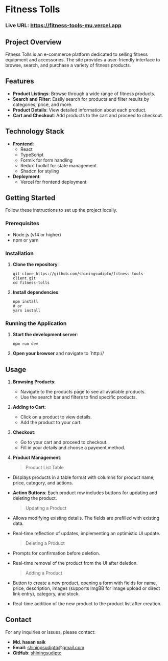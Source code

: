 <!-- ## Live URL: https://fitness-tools-mu.vercel.app/ -->

# Fitness Tolls

### Live URL: https://fitness-tools-mu.vercel.app

## Project Overview

Fitness Tolls is an e-commerce platform dedicated to selling fitness equipment and accessories. The site provides a user-friendly interface to browse, search, and purchase a variety of fitness products.

## Features

- **Product Listings**: Browse through a wide range of fitness products.
- **Search and Filter**: Easily search for products and filter results by categories, price, and more.
- **Product Details**: View detailed information about each product.
- **Cart and Checkout**: Add products to the cart and proceed to checkout.

## Technology Stack

- **Frontend**:
  - React
  - TypeScript
  - Formik for form handling
  - Redux Toolkit for state management
  - Shadcn for styling
- **Deployment**:
  - Vercel for frontend deployment

## Getting Started

Follow these instructions to set up the project locally.

### Prerequisites

- Node.js (v14 or higher)
- npm or yarn

### Installation

1. **Clone the repository**:

   ```
   git clone https://github.com/shiningsudipto/fitness-tools-client.git
   cd fitness-tolls
   ```

2. **Install dependencies**:
   ```
   npm install
   # or
   yarn install
   ```

### Running the Application

1. **Start the development server**:

   ```
   npm run dev
   ```

2. **Open your browser** and navigate to `http://

## Usage

1. **Browsing Products**:

   - Navigate to the products page to see all available products.
   - Use the search bar and filters to find specific products.

2. **Adding to Cart**:

   - Click on a product to view details.
   - Add the product to your cart.

3. **Checkout**:

   - Go to your cart and proceed to checkout.
   - Fill in your details and choose a payment method.

4. **Product Management**:
   > Product List Table

- Displays products in a table format with columns for product name, price, category, and actions.
- **Action Buttons**: Each product row includes buttons for updating and deleting the product.

  > Updating a Product

- Allows modifying existing details. The fields are prefilled with existing data.
- Real-time reflection of updates, implementing an optimistic UI update.

  > Deleting a Product

- Prompts for confirmation before deletion.
- Real-time removal of the product from the UI after deletion.

  > Adding a Product

- Button to create a new product, opening a form with fields for name, price, description, images (supports ImgBB for image upload or direct link entry), category, and stock.
- Real-time addition of the new product to the product list after creation.

## Contact

For any inquiries or issues, please contact:

- **Md. hasan saik**
- **Email**: shiningsudipto@gmail.com
- **GitHub**: [shiningsudipto](https://github.com/shiningsudipto)
